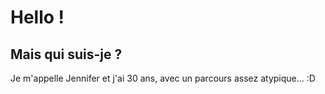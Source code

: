 <h1>Hello !</h1>
<h2>Mais qui suis-je ?</h2>
Je m'appelle Jennifer et j'ai 30 ans, avec un parcours assez atypique... :D
